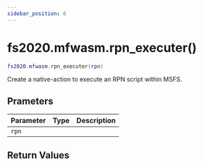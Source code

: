 ```yaml
---
sidebar_position: 6
---
```


# fs2020.mfwasm.rpn_executer()
```lua
fs2020.mfwasm.rpn_executer(rpn)
```
Create a native-action to execute an RPN script within MSFS.


## Prameters
|Parameter|Type|Description|
|-|-|-|
|`rpn`|||


## Return Values
